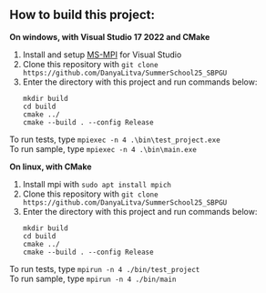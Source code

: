 ## How to build this project:

**On windows, with Visual Studio 17 2022 and CMake**
1. Install and setup [MS-MPI](https://docs.microsoft.com/en-us/message-passing-interface/microsoft-mpi-release-notes) for Visual Studio
2. Clone this repository with `git clone https://github.com/DanyaLitva/SummerSchool25_SBPGU`
3. Enter the directory with this project and run commands below:
    ```
    mkdir build
    cd build
    cmake ../
    cmake --build . --config Release
    ```
To run tests, type `mpiexec -n 4 .\bin\test_project.exe`  
To run sample, type `mpiexec -n 4 .\bin\main.exe`


**On linux, with CMake**
1. Install mpi with `sudo apt install mpich`
2. Clone this repository with `git clone https://github.com/DanyaLitva/SummerSchool25_SBPGU`
3. Enter the directory with this project and run commands below:
    ```
    mkdir build
    cd build
    cmake ../
    cmake --build . --config Release
    ```
To run tests, type `mpirun -n 4 ./bin/test_project`  
To run sample, type `mpirun -n 4 ./bin/main`

